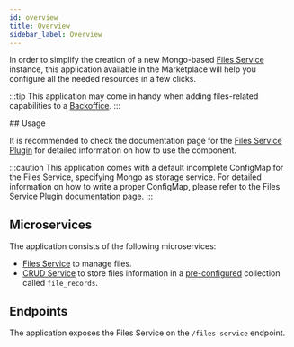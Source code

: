 ```yaml
---
id: overview
title: Overview
sidebar_label: Overview
---
```


<!--
WARNING: this file was automatically generated by Mia-Platform Doc Aggregator.
DO NOT MODIFY IT BY HAND.
Instead, modify the source file and run the aggregator to regenerate this file.
-->

In order to simplify the creation of a new Mongo-based 
[Files Service](runtime_suite/files-service/configuration#mongodb-gridfs-configuration-file-single-bucket-option) 
instance, this application available in the Marketplace will help you configure all the needed resources in a few clicks.

:::tip
This application may come in handy when adding files-related capabilities to a [Backoffice](business_suite/backoffice/overview).
:::

## Usage

It is recommended to check the documentation page for the [Files Service Plugin](runtime_suite/files-service/configuration)
for detailed information on how to use the component.

:::caution
This application comes with a default incomplete ConfigMap for the Files Service, specifying Mongo as storage service.
For detailed information on how to write a proper ConfigMap, please refer to the Files Service Plugin 
[documentation page](runtime_suite/files-service/configuration#configuration-file).
:::

## Microservices

The application consists of the following microservices:

- [Files Service](runtime_suite/files-service/configuration#configuration-file) to manage files.
- [CRUD Service](runtime_suite/crud-service/overview_and_usage) to store files information in
  a [pre-configured](runtime_suite/files-service/configuration#crud-collection) collection
  called `file_records`.

## Endpoints

The application exposes the Files Service on the `/files-service` endpoint.
